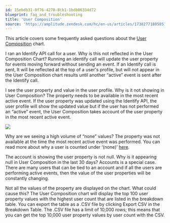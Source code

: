 ```yaml
---
id: 15ebdb31-0f76-4270-8cb1-1bdb06334d72
blueprint: faq_and_troubleshooting
title: 'User Composition'
source: 'https://amplitude.zendesk.com/hc/en-us/articles/17382771805851'
---
```

This article covers some frequently asked questions about the [User Composition](/docs/analytics/charts/other-charts/other-charts-user-composition) chart.

I ran an Identify API call for a user. Why is this not reflected in the User Composition Chart?
Running an identify call will update the user property for events moving forward without sending an event. If an Identify call is sent, It will be reflected at the top of a user's profile, but will not appear in the User Composition chart results until another “active” event is sent after the Identify call.

I see the user property and value in the user profile. Why is it not showing in User Composition?
The property needs to be available in the most recent active event. If the user property was updated using the Identify API, the user profile will show the updated value but if the user has not performed an “active” event, the User Composition takes account of the user property in the most recent active event.

![](/docs/output/img/faq/GhDhd97e6KZ3skAhVUcolP1MnE2seCyjR3gtpEuyMGDM1vNLEaHde-WgqXIw2wlm9WRmR9kNGFC4hmqJQ5B89yrAbi_Ovys9pDCEj-lAqPv7ADXtWrk6M8IBC4XCVtyTH0_eIlkyeuEanjWrvb1Ub4M)

Why are we seeing a high volume of “none” values?
The property was not available at the time the most recent active event was performed. You can read more about why a user is counted under ‘(none)’ [here](https://help.amplitude.com/hc/en-us/articles/360016257391-FAQ-Why-is-this-user-counted-under-none-or-an-unexpected-value-#User-Properties). 

The account is showing the user property is not null. Why is it appearing null in User Composition in the last 30 days?
Accounts is a special case. There are many users that can be tied to an account and if all the users are performing active events, then the value of the user properties will be constantly changing.

Not all the values of the property are displayed on the chart. What could cause this?
The User Composition chart will display the top 100 user property values with the highest user count that are listed in the breakdown table. You can export the table as a .CSV file by clicking Export CSV in the Breakdown Table. The .CSV file has a limit of 10,000 rows; this means that you can get the top 10,000 user property values by user count with the CSV.

